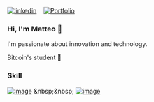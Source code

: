 [![linkedin](https://img.shields.io/badge/linkedin-0A66C2?style=for-the-badge&logo=linkedin&logoColor=white)](https://www.linkedin.com/in/matteosebastiani/) &nbsp;&nbsp;
[![Portfolio](https://img.shields.io/badge/portofolio-000000?style=for-the-badge&logo=About.me&logoColor=white)](https://docs.google.com/presentation/d/e/2PACX-1vQCcYIEtvWarLOz2aGE0XpUZ_VekU2n1p6aDlBn0ILXwXShWq3uLMoTivWpY-nn8w/pub?start=false&loop=false&delayms=3000&slide=id.p1) &nbsp;&nbsp;


### Hi, I'm Matteo 👋



I'm passionate about innovation and technology.

Bitcoin's student 🌱




### Skill

[![image](https://img.shields.io/badge/Python-FFD43B?style=for-the-badge&logo=python&logoColor=blue)]([https://github.com/mattesara/AuctionOnChain](https://github.com/mattesara/AuctionOnChain/blob/master/api/views.py)) &nbsp;&nbsp;
[![image](https://img.shields.io/badge/Solidity-e6e6e6?style=for-the-badge&logo=solidity&logoColor=black)](https://github.com/mattesara/Midir/blob/master/MyContract/MyContract.sol) &nbsp;&nbsp;

 
<!--
**mattesara/mattesara** is a ✨ _special_ ✨ repository because its `README.md` (this file) appears on your GitHub profile.

Here are some ideas to get you started:

- 🔭 I’m currently working on ...
- 🌱 I’m currently learning ...
- 👯 I’m looking to collaborate on ...
- 🤔 I’m looking for help with ...
- 💬 Ask me about ...
- 📫 How to reach me: ...
- 😄 Pronouns: ...
- ⚡ Fun fact: ...
-->
